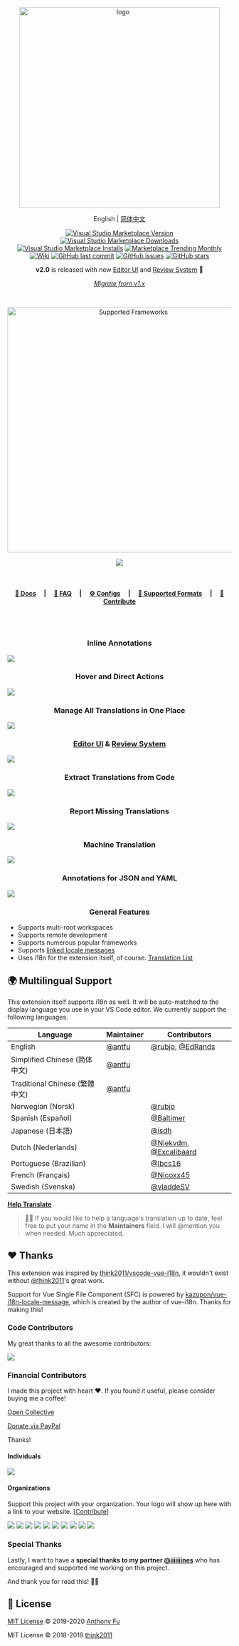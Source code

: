 <p align="center">
<img src="https://github.com/antfu/i18n-ally/blob/screenshots/full-logo.png?raw=true" alt="logo" width="450"/>
</p>

<p align='center'>
English | <a href="https://github.com/antfu/i18n-ally/blob/master/README.zh-CN.md">简体中文</a>
</p>

<p align="center">
<a href="https://marketplace.visualstudio.com/items?itemName=antfu.i18n-ally" target="__blank"><img src="https://img.shields.io/visual-studio-marketplace/v/antfu.i18n-ally.svg?color=blue&amp;label=VS%20Code%20Marketplace" alt="Visual Studio Marketplace Version" /></a>
<a href="https://marketplace.visualstudio.com/items?itemName=antfu.i18n-ally" target="__blank"><img src="https://img.shields.io/visual-studio-marketplace/d/antfu.i18n-ally.svg?color=4bdbe3" alt="Visual Studio Marketplace Downloads" /></a>
<a href="https://marketplace.visualstudio.com/items?itemName=antfu.i18n-ally" target="__blank"><img src="https://img.shields.io/visual-studio-marketplace/i/antfu.i18n-ally.svg?color=63ba83" alt="Visual Studio Marketplace Installs" /></a>
<a href="https://marketplace.visualstudio.com/items?itemName=antfu.i18n-ally" target="__blank"><img src="https://vsmarketplacebadge.apphb.com/trending-monthly/antfu.i18n-ally.svg?color=a1b858" alt="Marketplace Trending Monthly" /></a>
<br/>
<a href="https://github.com/antfu/i18n-ally/wiki" target="__blank"><img alt="Wiki" src="https://img.shields.io/static/v1?label=docs&message=wiki&color=ed9b8e"></a>
<a href="https://github.com/antfu/i18n-ally" target="__blank"><img src="https://img.shields.io/github/last-commit/antfu/i18n-ally.svg?color=c977be" alt="GitHub last commit" /></a>
<a href="https://github.com/antfu/i18n-ally/issues" target="__blank"><img src="https://img.shields.io/github/issues/antfu/i18n-ally.svg?color=a38eed" alt="GitHub issues" /></a>
<a href="https://github.com/antfu/i18n-ally" target="__blank"><img alt="GitHub stars" src="https://img.shields.io/github/stars/antfu/i18n-ally?style=social"></a>
</p>

<p align='center'>
<b>v2.0</b> is released with new <a href='https://github.com/antfu/i18n-ally/wiki/Migration-v1.x'>Editor UI</a> and <a href='https://github.com/antfu/i18n-ally/wiki/Review-&-Collaboration-System'>Review System</a> 🎉
</p>

<p align='center'><i>
<a href="https://github.com/antfu/i18n-ally/wiki/Migration-v1.x">Migrate from v1.x</a>
</i></p>
<br>

<p align="center">
<a href='https://github.com/antfu/i18n-ally/wiki/Supported-Frameworks' target="__blank">
<img src="https://github.com/antfu/i18n-ally/blob/screenshots/supported-frameworks.png?raw=true" alt="Supported Frameworks" width="550"/>
</a>
</p>


<p align="center">
  <a href="https://cdn.jsdelivr.net/gh/antfu/static/sponsors.svg">
    <img src='https://cdn.jsdelivr.net/gh/antfu/static/sponsors.png'/>
  </a>
</p>

<br>

<h4 align="center">
<a href="https://github.com/antfu/i18n-ally/wiki">📖 Docs</a>
　|　
<a href="https://github.com/antfu/i18n-ally/wiki/FAQ">💭 FAQ</a>
　|　
<a href="https://github.com/antfu/i18n-ally/wiki/Configurations">⚙️ Configs</a>
　|　
<a href="https://github.com/antfu/i18n-ally/wiki/Supported-Locale-Formats">📜 Supported Formats</a>
　|　
<a href="https://github.com/antfu/i18n-ally/wiki/Contribute">🧱 Contribute</a>
</h4>

<br>
<br>

<h3 align='center'>Inline Annotations</h3>

![](https://github.com/antfu/i18n-ally/blob/screenshots/annotation-animated.gif?raw=true)

<h3 align='center'>Hover and Direct Actions</h3>

![](https://github.com/antfu/i18n-ally/blob/screenshots/hover.png?raw=true)

<h3 align='center'>Manage All Translations in One Place</h3>

![](https://github.com/antfu/i18n-ally/blob/screenshots/review-sidebar.png?raw=true)

<h3 align='center'><a href='https://github.com/antfu/i18n-ally/wiki/Editor-UI'>Editor UI</a> & <a href='https://github.com/antfu/i18n-ally/wiki/Review-&-Collaboration-System'>Review System</a></h3>

![](https://github.com/antfu/i18n-ally/blob/screenshots/review-editor.png?raw=true)

<h3 align='center'>Extract Translations from Code</h3>

![](https://github.com/antfu/i18n-ally/blob/screenshots/extract.png?raw=true)

<h3 align='center'>Report Missing Translations</h3>

![](https://github.com/antfu/i18n-ally/blob/screenshots/problems.png?raw=true)

<h3 align='center'>Machine Translation</h3>

![](https://github.com/antfu/i18n-ally/blob/screenshots/quick-actions.png?raw=true)

<h3 align='center'>Annotations for JSON and YAML</h3>

![](https://github.com/antfu/i18n-ally/blob/screenshots/annotation-locale.png?raw=true)

<h3 align="center">General Features</h3>

- Supports multi-root workspaces
- Supports remote development
- Supports numerous popular frameworks
- Supports [linked locale messages](https://kazupon.github.io/vue-i18n/guide/messages.html#linked-locale-messages)
- Uses i18n for the extension itself, of course. [Translation List](https://github.com/antfu/i18n-ally#-multilingual-support)


## 🌍 Multilingual Support

This extension itself supports i18n as well. It will be auto-matched to the display language you use in your VS Code editor. We currently support the following languages.

| Language | Maintainer | Contributors |
| --- | --- | --- |
| English    | [@antfu](https://github.com/antfu)          | [@rubjo](https://github.com/rubjo), [@EdRands](https://github.com/EdRands) |
| Simplified Chinese (简体中文)  | [@antfu](https://github.com/antfu)           |       |
| Traditional Chinese (繁體中文)  | [@antfu](https://github.com/antfu)           |       |
| Norwegian (Norsk)  |  | [@rubjo](https://github.com/rubjo)       |
| Spanish (Español) |  | [@Baltimer](https://github.com/Baltimer) |
| Japanese (日本語) |  | [@isdh](https://github.com/isdh) |
| Dutch (Nederlands) |  | [@Niekvdm](https://github.com/Niekvdm), [@Excalibaard](https://github.com/Excalibaard) |
| Portuguese (Brazilian)  |  | [@Ibcs16](https://github.com/Ibcs16) |
| French (Français) |  | [@Nicoxx45](https://github.com/Nicoxx45) |
| Swedish (Svenska) |  | [@vladdeSV](https://github.com/vladdeSV) |

[**Help Translate**](https://github.com/antfu/i18n-ally/wiki/Contribute#working-on-translations)

> 👨‍💻 If you would like to help a language's translation up to date, feel free to put your name in the **Maintainers** field. I will @mention you when needed. Much appreciated.

## ❤️ Thanks

This extension was inspired by [think2011/vscode-vue-i18n](https://github.com/think2011/vscode-vue-i18n), it wouldn't exist without [@think2011](https://github.com/think2011)'s great work.

Support for Vue Single File Component (SFC) is powered by [kazupon/vue-i18n-locale-message](https://github.com/kazupon/vue-i18n-locale-message), which is created by the author of vue-i18n. Thanks for making this!


### Code Contributors

My great thanks to all the awesome contributors:

<a href="https://github.com/antfu/i18n-ally/graphs/contributors"><img src="https://opencollective.com/i18n-ally/contributors.svg?width=890"/></a>


### Financial Contributors

I made this project with heart ❤. If you found it useful, please consider buying me a coffee!

[Open Collective](https://opencollective.com/i18n-ally/contribute)

[Donate via PayPal](https://paypal.me/antfu7)

Thanks!

#### Individuals

<a href="https://opencollective.com/i18n-ally"><img src="https://opencollective.com/i18n-ally/individuals.svg?width=890"></a>

#### Organizations

Support this project with your organization. Your logo will show up here with a link to your website. [[Contribute](https://opencollective.com/i18n-ally/contribute)]

<a href="https://opencollective.com/i18n-ally/organization/0/website"><img src="https://opencollective.com/i18n-ally/organization/0/avatar.svg"></a>
<a href="https://opencollective.com/i18n-ally/organization/1/website"><img src="https://opencollective.com/i18n-ally/organization/1/avatar.svg"></a>
<a href="https://opencollective.com/i18n-ally/organization/2/website"><img src="https://opencollective.com/i18n-ally/organization/2/avatar.svg"></a>
<a href="https://opencollective.com/i18n-ally/organization/3/website"><img src="https://opencollective.com/i18n-ally/organization/3/avatar.svg"></a>
<a href="https://opencollective.com/i18n-ally/organization/4/website"><img src="https://opencollective.com/i18n-ally/organization/4/avatar.svg"></a>
<a href="https://opencollective.com/i18n-ally/organization/5/website"><img src="https://opencollective.com/i18n-ally/organization/5/avatar.svg"></a>
<a href="https://opencollective.com/i18n-ally/organization/6/website"><img src="https://opencollective.com/i18n-ally/organization/6/avatar.svg"></a>
<a href="https://opencollective.com/i18n-ally/organization/7/website"><img src="https://opencollective.com/i18n-ally/organization/7/avatar.svg"></a>
<a href="https://opencollective.com/i18n-ally/organization/8/website"><img src="https://opencollective.com/i18n-ally/organization/8/avatar.svg"></a>
<a href="https://opencollective.com/i18n-ally/organization/9/website"><img src="https://opencollective.com/i18n-ally/organization/9/avatar.svg"></a>

### Special Thanks

Lastly, I want to have a **special thanks to my partner [@iiiiiiines](https://github.com/iiiiiiines)** who has encouraged and supported me working on this project.

And thank you for read this! 🙇‍♂️


## 📄 License

[MIT License](https://github.com/antfu/i18n-ally/blob/master/LICENSE) © 2019-2020 [Anthony Fu](https://github.com/antfu)

MIT License © 2018-2019 [think2011](https://github.com/think2011)
